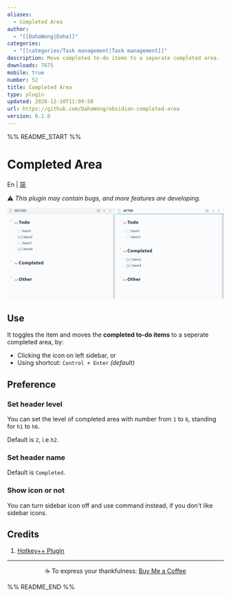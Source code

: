 ```yaml
---
aliases:
  - Completed Area
author:
  - "[[DahaWong|Daha]]"
categories:
  - "[[categories/Task management|Task management]]"
description: Move completed to-do items to a seperate completed area.
downloads: 7675
mobile: true
number: 52
title: Completed Area
type: plugin
updated: 2020-12-10T11:09:50
url: https://github.com/DahaWong/obsidian-completed-area
version: 0.2.0
---
```


%% README_START %%

# Completed Area

En | [简](https://github.com/DahaWong/obsidian-completed/blob/main/README_zh.md)

⚠️ *This plugin may contain bugs, and more features are developing.*

![Demo](https://raw.githubusercontent.com/DahaWong/obsidian-completed-area/main/demo.png)
## Use
It toggles the item and moves the **completed to-do items** to a seperate completed area, by: 
- Clicking the icon on left sidebar, or
- Using shortcut: `Control + Enter` *(default)*

## Preference

### Set header level
You can set the level of completed area with number from `1` to `6`, standing for `h1` to `h6`. 

Default is `2`, i.e.`h2`.

### Set header name
Default is `Completed`.

### Show icon or not
You can turn sidebar icon off and use command instead, if you don't like sidebar icons.

## Credits
1. [Hotkey++ Plugin](https://github.com/argenos/hotkeysplus-obsidian)

---

<p align=center>
  ☕️ To express your thankfulness: <a href="https://buymeacoffee.com/daha">Buy Me a Coffee</a>
</p>


%% README_END %%